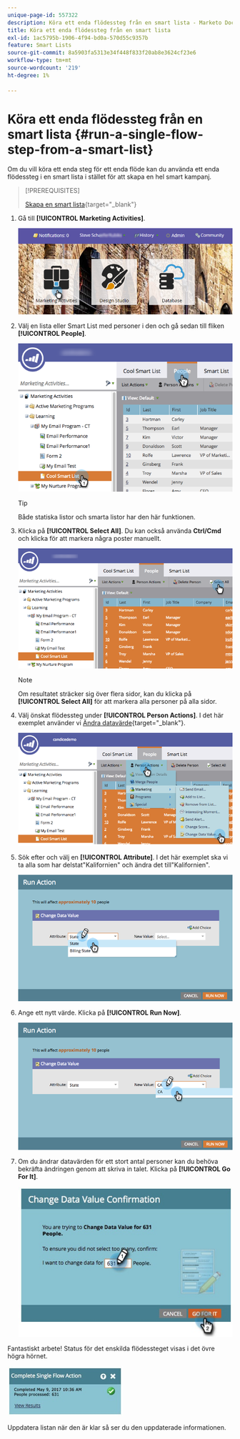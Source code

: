 ```yaml
---
unique-page-id: 557322
description: Köra ett enda flödessteg från en smart lista - Marketo Docs - produktdokumentation
title: Köra ett enda flödessteg från en smart lista
exl-id: 1ac5795b-1906-4f94-bd0a-570d55c9357b
feature: Smart Lists
source-git-commit: 8a5903fa5313e34f448f833f20ab8e3624cf23e6
workflow-type: tm+mt
source-wordcount: '219'
ht-degree: 1%

---
```


# Köra ett enda flödessteg från en smart lista {#run-a-single-flow-step-from-a-smart-list}

Om du vill köra ett enda steg för ett enda flöde kan du använda ett enda flödessteg i en smart lista i stället för att skapa en hel smart kampanj.

>[!PREREQUISITES]
>
>[Skapa en smart lista](/help/marketo/product-docs/core-marketo-concepts/smart-lists-and-static-lists/creating-a-smart-list/create-a-smart-list.md){target="_blank"}

1. Gå till **[!UICONTROL Marketing Activities]**.

   ![](assets/login-marketing-activities-1.png)

1. Välj en lista eller Smart List med personer i den och gå sedan till fliken **[!UICONTROL People]**.

   ![](assets/smartlistpeopletab-hands.png)

   >[!TIP]
   >
   >Både statiska listor och smarta listor har den här funktionen.

1. Klicka på **[!UICONTROL Select All]**. Du kan också använda **Ctrl/Cmd** och klicka för att markera några poster manuellt.

   ![](assets/smartlist-selectallhand.png)

   >[!NOTE]
   >
   >Om resultatet sträcker sig över flera sidor, kan du klicka på **[!UICONTROL Select All]** för att markera alla personer på alla sidor.

1. Välj önskat flödessteg under **[!UICONTROL Person Actions]**. I det här exemplet använder vi [Ändra datavärde](/help/marketo/product-docs/core-marketo-concepts/smart-campaigns/flow-actions/change-data-value.md){target="_blank"}.

   ![](assets/personactions-hands.png)

1. Sök efter och välj en **[!UICONTROL Attribute]**. I det här exemplet ska vi ta alla som har delstat&quot;Kalifornien&quot; och ändra det till&quot;Kalifornien&quot;.

   ![](assets/runaction-hands.png)

1. Ange ett nytt värde. Klicka på **[!UICONTROL Run Now]**.

   ![](assets/runactionnewvalue-hands.png)

1. Om du ändrar datavärden för ett stort antal personer kan du behöva bekräfta ändringen genom att skriva in talet. Klicka på **[!UICONTROL Go For It]**.

   ![](assets/changedatavalue.jpg)

Fantastiskt arbete! Status för det enskilda flödessteget visas i det övre högra hörnet.

![](assets/completesingleflowaction.jpg)

Uppdatera listan när den är klar så ser du den uppdaterade informationen.
